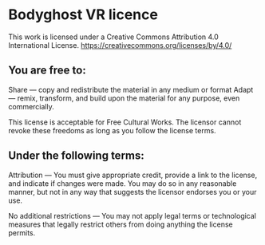 # Bodyghost VR licence

This work is licensed under a Creative Commons Attribution 4.0 International License. https://creativecommons.org/licenses/by/4.0/

## You are free to:

Share — copy and redistribute the material in any medium or format
Adapt — remix, transform, and build upon the material
for any purpose, even commercially.

This license is acceptable for Free Cultural Works.
The licensor cannot revoke these freedoms as long as you follow the license terms.

## Under the following terms:

Attribution — You must give appropriate credit, provide a link to the license, and indicate if changes were made. You may do so in any reasonable manner, but not in any way that suggests the licensor endorses you or your use.

No additional restrictions — You may not apply legal terms or technological measures that legally restrict others from doing anything the license permits.

